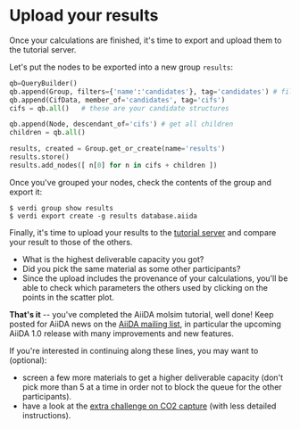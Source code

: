 # Upload your results

Once your calculations are finished, it's time to export and upload
them to the tutorial server.

Let's put the nodes to be exported into a new group `results`:

```python
qb=QueryBuilder()
qb.append(Group, filters={'name':'candidates'}, tag='candidates') # filter by 'mofs' group 
qb.append(CifData, member_of='candidates', tag='cifs')
cifs = qb.all()   # these are your candidate structures

qb.append(Node, descendant_of='cifs') # get all children 
children = qb.all()

results, created = Group.get_or_create(name='results')
results.store() 
results.add_nodes([ n[0] for n in cifs + children ])
```

Once you've grouped your nodes, check the contents of the group and
export it:

```terminal
$ verdi group show results
$ verdi export create -g results database.aiida
```

Finally, it's time to upload your results to the [tutorial server](http://34.244.178.26)
and compare your result to those of the others.

 * What is the highest deliverable capacity you got? 
 * Did you pick the same material as some other participants?
 * Since the upload includes the provenance of your calculations,
   you'll be able to check which parameters the others used
   by clicking on the points in the scatter plot.


**That's it** -- you've completed the AiiDA molsim tutorial, well done!
Keep posted for AiiDA news on the [AiiDA mailing list](http://groups.google.com/group/aiidausers/subscribe), in particular the upcoming AiiDA 1.0 release with many improvements and new features.

If you're interested in continuing along these lines, you may want to (optional):

 * screen a few more materials to get a higher deliverable capacity
   (don't pick more than 5 at a time in order not to block the queue for the other participants).
 * have a look at the [extra challenge on CO2 capture](../theoretical/charged-adsorbates.md)
(with less detailed instructions).
